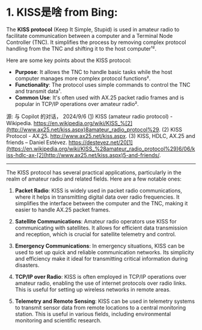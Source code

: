 # 1. KISS是啥 from Bing:
The **KISS protocol** (Keep It Simple, Stupid) is used in amateur radio to facilitate communication between a computer and a Terminal Node Controller (TNC). It simplifies the process by removing complex protocol handling from the TNC and shifting it to the host computer¹².

Here are some key points about the KISS protocol:
- **Purpose**: It allows the TNC to handle basic tasks while the host computer manages more complex protocol functions².
- **Functionality**: The protocol uses simple commands to control the TNC and transmit data¹.
- **Common Use**: It's often used with AX.25 packet radio frames and is popular in TCP/IP operations over amateur radio².



源: 与 Copilot 的对话， 2024/9/6
([1](https://en.wikipedia.org/wiki/KISS_%28amateur_radio_protocol%29)) KISS (amateur radio protocol) - Wikipedia. https://en.wikipedia.org/wiki/KISS_%[2](http://www.ax25.net/kiss.aspx)8amateur_radio_protocol%29.
(2) KISS Protocol - AX.[2](http://www.ax25.net/kiss.aspx)5. http://www.ax25.net/kiss.aspx.
(3) KISS, HDLC, AX.25 and friends – Daniel Estévez. https://destevez.net/20[1](https://en.wikipedia.org/wiki/KISS_%28amateur_radio_protocol%29)6/06/kiss-hdlc-ax-[2](http://www.ax25.net/kiss.aspx)5-and-friends/.

---
The KISS protocol has several practical applications, particularly in the realm of amateur radio and related fields. Here are a few notable ones:

1. **Packet Radio**: KISS is widely used in packet radio communications, where it helps in transmitting digital data over radio frequencies. It simplifies the interface between the computer and the TNC, making it easier to handle AX.25 packet frames.

2. **Satellite Communications**: Amateur radio operators use KISS for communicating with satellites. It allows for efficient data transmission and reception, which is crucial for satellite telemetry and control.

3. **Emergency Communications**: In emergency situations, KISS can be used to set up quick and reliable communication networks. Its simplicity and efficiency make it ideal for transmitting critical information during disasters.

4. **TCP/IP over Radio**: KISS is often employed in TCP/IP operations over amateur radio, enabling the use of internet protocols over radio links. This is useful for setting up wireless networks in remote areas.

5. **Telemetry and Remote Sensing**: KISS can be used in telemetry systems to transmit sensor data from remote locations to a central monitoring station. This is useful in various fields, including environmental monitoring and scientific research.
